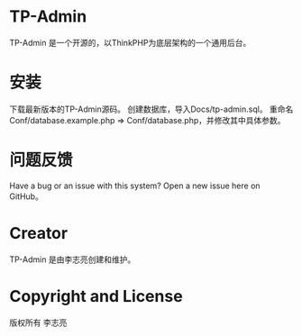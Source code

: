 # TP-Admin
TP-Admin 是一个开源的，以ThinkPHP为底层架构的一个通用后台。

# 安装
下载最新版本的TP-Admin源码。
创建数据库，导入Docs/tp-admin.sql。
重命名Conf/database.example.php => Conf/database.php，并修改其中具体参数。

# 问题反馈
Have a bug or an issue with this system? Open a new issue here on GitHub。

# Creator
TP-Admin 是由李志亮创建和维护。

# Copyright and License
版权所有 李志亮
